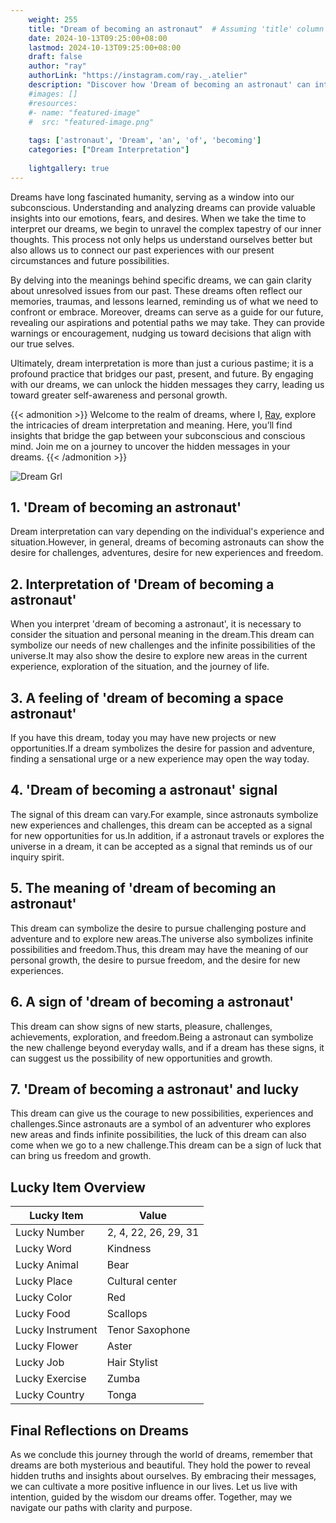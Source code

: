 ```yaml
---
    weight: 255
    title: "Dream of becoming an astronaut"  # Assuming 'title' column exists
    date: 2024-10-13T09:25:00+08:00
    lastmod: 2024-10-13T09:25:00+08:00
    draft: false
    author: "ray"
    authorLink: "https://instagram.com/ray._.atelier"
    description: "Discover how 'Dream of becoming an astronaut' can interpret your future and uncover its significant meanings in your life."
    #images: []
    #resources:
    #- name: "featured-image"
    #  src: "featured-image.png"
    
    tags: ['astronaut', 'Dream', 'an', 'of', 'becoming']
    categories: ["Dream Interpretation"]
    
    lightgallery: true
---
```

    
Dreams have long fascinated humanity, serving as a window into our subconscious. Understanding and analyzing dreams can provide valuable insights into our emotions, fears, and desires. When we take the time to interpret our dreams, we begin to unravel the complex tapestry of our inner thoughts. This process not only helps us understand ourselves better but also allows us to connect our past experiences with our present circumstances and future possibilities.

By delving into the meanings behind specific dreams, we can gain clarity about unresolved issues from our past. These dreams often reflect our memories, traumas, and lessons learned, reminding us of what we need to confront or embrace. Moreover, dreams can serve as a guide for our future, revealing our aspirations and potential paths we may take. They can provide warnings or encouragement, nudging us toward decisions that align with our true selves.

Ultimately, dream interpretation is more than just a curious pastime; it is a profound practice that bridges our past, present, and future. By engaging with our dreams, we can unlock the hidden messages they carry, leading us toward greater self-awareness and personal growth.

{{< admonition >}}
Welcome to the realm of dreams, where I, [Ray](https://instagram.com/ray._.atelier), explore the intricacies of dream interpretation and meaning. Here, you’ll find insights that bridge the gap between your subconscious and conscious mind. Join me on a journey to uncover the hidden messages in your dreams.
{{< /admonition >}}

![Dream Grl](https://cdn.pixabay.com/photo/2017/11/02/03/35/gothic-2910057_1280.jpg "Dream Grl")

## 1. 'Dream of becoming an astronaut'
Dream interpretation can vary depending on the individual's experience and situation.However, in general, dreams of becoming astronauts can show the desire for challenges, adventures, desire for new experiences and freedom.

## 2. Interpretation of 'Dream of becoming a astronaut'
When you interpret 'dream of becoming a astronaut', it is necessary to consider the situation and personal meaning in the dream.This dream can symbolize our needs of new challenges and the infinite possibilities of the universe.It may also show the desire to explore new areas in the current experience, exploration of the situation, and the journey of life.

## 3. A feeling of 'dream of becoming a space astronaut'
If you have this dream, today you may have new projects or new opportunities.If a dream symbolizes the desire for passion and adventure, finding a sensational urge or a new experience may open the way today.

## 4. 'Dream of becoming a astronaut' signal
The signal of this dream can vary.For example, since astronauts symbolize new experiences and challenges, this dream can be accepted as a signal for new opportunities for us.In addition, if a astronaut travels or explores the universe in a dream, it can be accepted as a signal that reminds us of our inquiry spirit.

## 5. The meaning of 'dream of becoming an astronaut'
This dream can symbolize the desire to pursue challenging posture and adventure and to explore new areas.The universe also symbolizes infinite possibilities and freedom.Thus, this dream may have the meaning of our personal growth, the desire to pursue freedom, and the desire for new experiences.

## 6. A sign of 'dream of becoming a astronaut'
This dream can show signs of new starts, pleasure, challenges, achievements, exploration, and freedom.Being a astronaut can symbolize the new challenge beyond everyday walls, and if a dream has these signs, it can suggest us the possibility of new opportunities and growth.

## 7. 'Dream of becoming a astronaut' and lucky
This dream can give us the courage to new possibilities, experiences and challenges.Since astronauts are a symbol of an adventurer who explores new areas and finds infinite possibilities, the luck of this dream can also come when we go to a new challenge.This dream can be a sign of luck that can bring us freedom and growth.

## Lucky Item Overview
| Lucky Item          | Value              |
|---------------|--------------------|
| Lucky Number        | 2, 4, 22, 26, 29, 31  |
| Lucky Word          | Kindness |
| Lucky Animal        | Bear |
| Lucky Place         | Cultural center     |
| Lucky Color         | Red     |
| Lucky Food          | Scallops      |
| Lucky Instrument    | Tenor Saxophone |
| Lucky Flower        | Aster    |
| Lucky Job           | Hair Stylist       |
| Lucky Exercise      | Zumba  |
| Lucky Country       | Tonga    |


##  Final Reflections on Dreams

As we conclude this journey through the world of dreams, remember that dreams are both mysterious and beautiful. They hold the power to reveal hidden truths and insights about ourselves. By embracing their messages, we can cultivate a more positive influence in our lives. Let us live with intention, guided by the wisdom our dreams offer. Together, may we navigate our paths with clarity and purpose.

